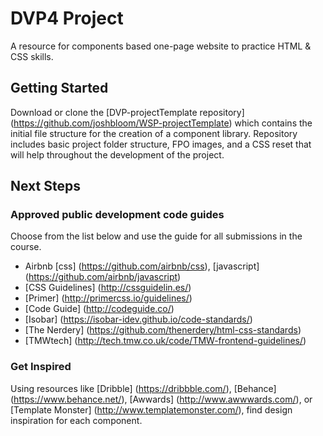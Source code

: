 # DVP4 Project
A resource for components based one-page website to practice HTML & CSS skills.

## Getting Started
Download or clone the [DVP-projectTemplate repository] (https://github.com/joshbloom/WSP-projectTemplate) which contains the initial file structure for the creation of a component library. Repository includes basic project folder structure, FPO images, and a CSS reset that will help throughout the development of the project.

## Next Steps


### Approved public development code guides
Choose from the list below and use the guide for all submissions in the course.
* Airbnb [css] (https://github.com/airbnb/css), [javascript] (https://github.com/airbnb/javascript)
* [CSS Guidelines] (http://cssguidelin.es/)
* [Primer] (http://primercss.io/guidelines/)
* [Code Guide] (http://codeguide.co/)
* [Isobar] (https://isobar-idev.github.io/code-standards/)
* [The Nerdery] (https://github.com/thenerdery/html-css-standards)
* [TMWtech] (http://tech.tmw.co.uk/code/TMW-frontend-guidelines/)

### Get Inspired
Using resources like [Dribble] (https://dribbble.com/), [Behance] (https://www.behance.net/), [Awwards] (http://www.awwwards.com/), or [Template Monster] (http://www.templatemonster.com/), find design inspiration for each component.
